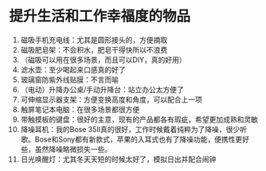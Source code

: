 # 提升生活和工作幸福度的物品



1. 磁吸手机充电线：尤其是圆形接头的，方便摘取
2. 磁吸肥皂架：不会积水，肥皂干得快所以不浪费
3. （磁吸可以用在很多场景，而且可以DIY，真的好用）
4. 滤水壶：至少喝起来口感真的好了
5. 玻璃窗防紫外线贴膜：不言而喻
6. （电动）升降办公桌/手动升降台：站立办公太方便了
7. 可伸缩显示器支架：方便变换高度和角度，可以配合上一项
8. 触屏笔记本电脑：在很多场景都很方便
9. 带触摸板的键盘：很好的主意，现有的产品都各有瑕疵，希望更加成熟和灵敏
10. 降噪耳机：我的Bose 35II真的很好，工作时候戴着纯粹为了降噪，很少听歌。Bose和Sony都有新款式，苹果的入耳式也有了降噪功能，便携性更好些，虽然降噪略微损失一些。
11. 日光唤醒灯：尤其冬天天短的时候太好了，模拟日出并配合闹钟

